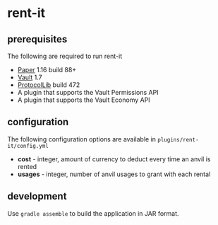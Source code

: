 # rent-it

## prerequisites

The following are required to run rent-it

 * [Paper](https://papermc.io/ci/job/Paper-1.16) 1.16 build 88+
 * [Vault](https://github.com/MilkBowl/VaultAPI) 1.7
 * [ProtocolLib](https://ci.dmulloy2.net/job/ProtocolLib/472/) build 472
 * A plugin that supports the Vault Permissions API
 * A plugin that supports the Vault Economy API

## configuration

The following configuration options are available in `plugins/rent-it/config.yml`

 * **cost** - integer, amount of currency to deduct every time an anvil is rented
 * **usages** - integer, number of anvil usages to grant with each rental

## development

Use `gradle assemble` to build the application in JAR format.
